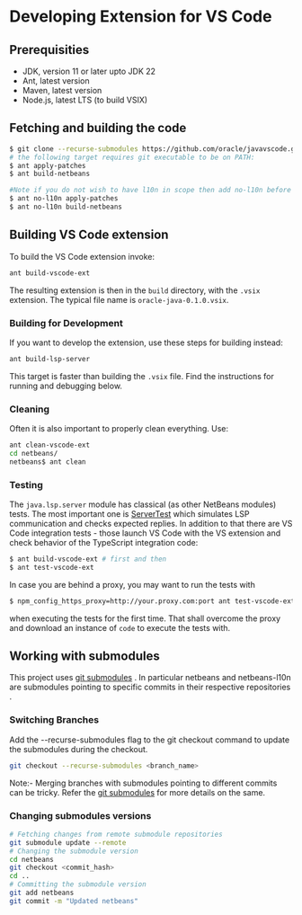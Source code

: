 # Developing Extension for VS Code

<!--

    Copyright (c) 2023, 2024, Oracle and/or its affiliates.

    Licensed to the Apache Software Foundation (ASF) under one
    or more contributor license agreements.  See the NOTICE file
    distributed with this work for additional information
    regarding copyright ownership.  The ASF licenses this file
    to you under the Apache License, Version 2.0 (the
    "License"); you may not use this file except in compliance
    with the License.  You may obtain a copy of the License at

      http://www.apache.org/licenses/LICENSE-2.0

    Unless required by applicable law or agreed to in writing,
    software distributed under the License is distributed on an
    "AS IS" BASIS, WITHOUT WARRANTIES OR CONDITIONS OF ANY
    KIND, either express or implied.  See the License for the
    specific language governing permissions and limitations
    under the License.

-->

<!-- This file has been modified for Oracle Java SE extension -->

## Prerequisities

- JDK, version 11 or later upto JDK 22
- Ant, latest version
- Maven, latest version
- Node.js, latest LTS (to build VSIX)

## Fetching and building the code

```bash
$ git clone --recurse-submodules https://github.com/oracle/javavscode.git
# the following target requires git executable to be on PATH:
$ ant apply-patches
$ ant build-netbeans

#Note if you do not wish to have l10n in scope then add no-l10n before any ant invocation target at beginning as below, by default l10n is enabled
$ ant no-l10n apply-patches
$ ant no-l10n build-netbeans
```


## Building VS Code extension

To build the VS Code extension invoke:

```bash
ant build-vscode-ext
```
The resulting extension is then in the `build` directory, with the `.vsix` extension.
The typical file name is `oracle-java-0.1.0.vsix`.

### Building for Development

If you want to develop the extension, use these steps for building instead:

```bash
ant build-lsp-server
```

This target is faster than building the `.vsix` file. Find the instructions
for running and debugging below.

### Cleaning

Often it is also important to properly clean everything. Use:

```bash
ant clean-vscode-ext
cd netbeans/
netbeans$ ant clean
```

### Testing

The `java.lsp.server` module has classical (as other NetBeans modules) tests.
The most important one is [ServerTest](https://github.com/apache/netbeans/blob/master/java/java.lsp.server/test/unit/src/org/netbeans/modules/java/lsp/server/protocol/ServerTest.java)
which simulates LSP communication and checks expected replies. In addition to
that there are VS Code integration tests - those launch VS Code with the
VS extension and check behavior of the TypeScript integration code:

```bash
$ ant build-vscode-ext # first and then
$ ant test-vscode-ext
```

In case you are behind a proxy, you may want to run the tests with

```bash
$ npm_config_https_proxy=http://your.proxy.com:port ant test-vscode-ext
```

when executing the tests for the first time. That shall overcome the proxy
and download an instance of `code` to execute the tests with.

## Working with submodules 
This project uses [git submodules](https://git-scm.com/book/en/v2/Git-Tools-Submodules) . In particular netbeans and netbeans-l10n are submodules pointing to specific commits in their respective repositories .
### Switching Branches 
Add the --recurse-submodules  flag to the git checkout command to update the submodules during the checkout.
```bash
git checkout --recurse-submodules <branch_name>
```
Note:- Merging branches with submodules pointing to different commits can be tricky. Refer the [git submodules](https://git-scm.com/book/en/v2/Git-Tools-Submodules) for more details on the same.
### Changing submodules versions 
```bash
# Fetching changes from remote submodule repositories 
git submodule update --remote   
# Changing the submodule version
cd netbeans
git checkout <commit_hash>
cd ..
# Committing the submodule version 
git add netbeans
git commit -m "Updated netbeans"
```